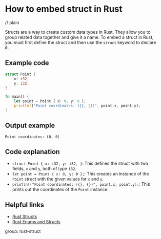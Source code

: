 # How to embed struct in Rust
// plain

Structs are a way to create custom data types in Rust. They allow you to group related data together and give it a name. To embed a struct in Rust, you must first define the struct and then use the `struct` keyword to declare it.

## Example code

```rust
struct Point {
    x: i32,
    y: i32,
}

fn main() {
    let point = Point { x: 0, y: 0 };
    println!("Point coordinates: ({}, {})", point.x, point.y);
}
```

## Output example

```
Point coordinates: (0, 0)
```

## Code explanation

- `struct Point { x: i32, y: i32, }`: This defines the struct with two fields, `x` and `y`, both of type `i32`.
- `let point = Point { x: 0, y: 0 };`: This creates an instance of the `Point` struct with the given values for `x` and `y`.
- `println!("Point coordinates: ({}, {})", point.x, point.y);`: This prints out the coordinates of the `Point` instance.

## Helpful links
- [Rust Structs](https://doc.rust-lang.org/book/ch05-01-defining-structs.html)
- [Rust Enums and Structs](https://doc.rust-lang.org/rust-by-example/custom_types/enum_struct.html)

group: rust-struct